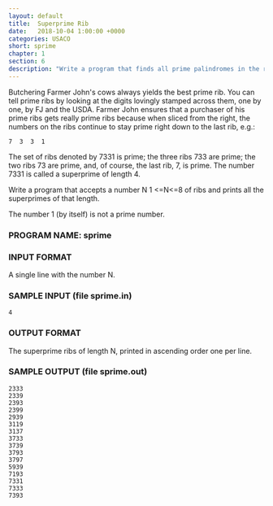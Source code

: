 ```yaml
---
layout: default
title:  Superprime Rib
date:   2018-10-04 1:00:00 +0000
categories: USACO
short: sprime
chapter: 1
section: 6
description: "Write a program that finds all prime palindromes in the range of two supplied numbers a and b (5 <= a < b <= 100,000,000); both a and b are considered to be within the range."
---
```


Butchering Farmer John's cows always yields the best prime rib. You can tell prime ribs by looking at the digits lovingly stamped across them, one by one, by FJ and the USDA. Farmer John ensures that a purchaser of his prime ribs gets really prime ribs because when sliced from the right, the numbers on the ribs continue to stay prime right down to the last rib, e.g.:

```none
7  3  3  1
```

The set of ribs denoted by 7331 is prime; the three ribs 733 are prime; the two ribs 73 are prime, and, of course, the last rib, 7, is prime. The number 7331 is called a superprime of length 4.

Write a program that accepts a number N 1 <=N<=8 of ribs and prints all the superprimes of that length.

The number 1 (by itself) is not a prime number.

### PROGRAM NAME: sprime

### INPUT FORMAT

A single line with the number N.

### SAMPLE INPUT (file sprime.in)

```none
4
```

### OUTPUT FORMAT

The superprime ribs of length N, printed in ascending order one per line.

### SAMPLE OUTPUT (file sprime.out)

```none
2333
2339
2393
2399
2939
3119
3137
3733
3739
3793
3797
5939
7193
7331
7333
7393
```